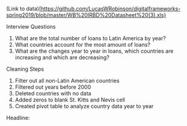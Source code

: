 (Link to data)[https://github.com/LucasWRobinson/digitalframeworks-spring2019/blob/master/WB%20IRBD%20Datasheet%20(3).xls}

Interview Questions
1. What are the total number of loans to Latin America by year? 
2. What countries account for the most amount of loans? 
3. What are the changes year to year in loans, which countries are increasing and which are decreasing? 

Cleaning Steps 
1. Filter out all non-Latin American countries 
2. Filtered out years before 2000 
3. Deleted countries with no data 
4. Added zeros to blank St. Kitts and Nevis cell 
5. Created pivot table to analyze country data year to year 

Headline: 
